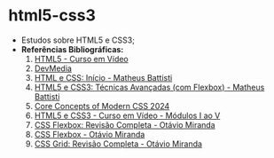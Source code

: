 # html5-css3
* Estudos sobre HTML5 e CSS3;
* **Referências Bibliográficas:**
  1. [HTML5 - Curso em Vídeo](https://www.cursoemvideo.com/curso/html5/)
  2. [DevMedia](https://www.devmedia.com.br/)
  3. [HTML e CSS: Início - Matheus Battisti](https://www.udemy.com/course/html-e-css-o-inicio/)
  4. [HTML5 e CSS3: Técnicas Avançadas (com Flexbox) - Matheus Battisti](https://www.udemy.com/course/html5-e-css3-tecnicas-avancadas-com-flexbox-e-3-projetos/)
  5. [Core Concepts of Modern CSS 2024](https://www.udemy.com/course/core-concepts-of-modern-css/)
  6. [HTML5 e CSS3 - Curso em Vídeo - Módulos I ao V](https://www.cursoemvideo.com/cursos/)
  7. [CSS Flexbox: Revisão Completa - Otávio Miranda](https://www.youtube.com/watch?v=3C7v3S-tnFw)
  8. [CSS Flexbox - Otávio Miranda](https://www.youtube.com/watch?v=uHiSYokteNY)
  9. [CSS Grid: Revisão Completa - Otávio Miranda](https://www.youtube.com/watch?v=R_dqkhX7WbU)
